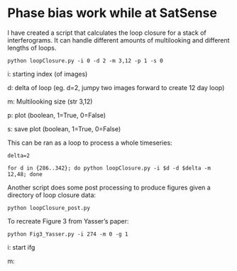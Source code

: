 # Phase bias work while at SatSense
I have created a script that calculates the loop closure for a stack of interferograms. It can handle different amounts of multilooking and different lengths of loops.  

	python loopClosure.py -i 0 -d 2 -m 3,12 -p 1 -s 0    

i: starting index (of images) 

d: delta of loop (eg. d=2, jumpy two images forward to create 12 day loop) 

m: Multilooking size (str 3,12) 

p: plot (boolean, 1=True, 0=False) 

s: save plot (boolean, 1=True, 0=False) 

 

This can be ran as a loop to process a whole timeseries: 

	delta=2 

	for d in {286..342}; do python loopClosure.py -i $d -d $delta -m 12,48; done 

Another script does some post processing to produce figures given a directory of loop closure data: 

	python loopClosure_post.py 

 

To recreate Figure 3 from Yasser’s paper: 

	python Fig3_Yasser.py -i 274 -m 0 -g 1 

i: start ifg 

m:  

